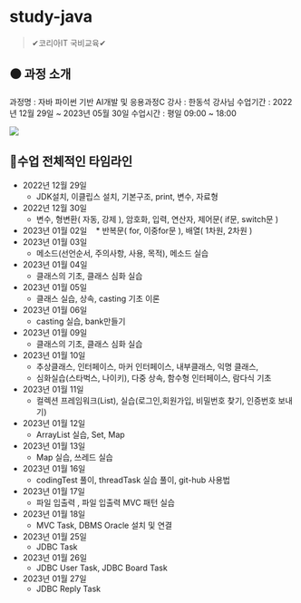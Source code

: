 # study-java
> ✔코리아IT 국비교육✔

<h2>⚫ 과정 소개</h2>
과정명 : 자바 파이썬 기반 AI개발 및 응용과정C
강사 : 한동석 강사님
수업기간 : 2022년 12월 29일 ~ 2023년 05월 30일
수업시간 : 평일 09:00 ~ 18:00

![](../header.png)

## 🎈수업 전체적인 타임라인

* 2022년 12월 29일
    * JDK설치, 이클립스 설치, 기본구조, print, 변수, 자료형
* 2022년 12월 30일
    * 변수, 형변환( 자동, 강제 ), 암호화, 입력, 연산자, 제어문( if문, switch문 )
* 2023년 01월 02일
    * 반복문( for, 이중for문 ), 배열( 1차원, 2차원 )
* 2023년 01월 03일
    * 메소드(선언순서, 주의사항, 사용, 목적), 메소드 실습
* 2023년 01월 04일
    * 클래스의 기초, 클래스 심화 실습
* 2023년 01월 05일
    * 클래스 실습, 상속, casting 기초 이론
* 2023년 01월 06일
    * casting 실습, bank만들기
* 2023년 01월 09일
    * 클래스의 기초, 클래스 심화 실습
* 2023년 01월 10일
    * 추상클래스, 인터페이스, 마커 인터페이스, 내부클래스, 익명 클래스,
    * 심화실습(스타벅스, 나이키), 다중 상속, 함수형 인터페이스, 람다식 기초
* 2023년 01월 11일
    * 컬렉션 프레임워크(List), 실습(로그인,회원가입, 비밀번호 찾기, 인증번호 보내기)
* 2023년 01월 12일
    * ArrayList 실습, Set, Map
* 2023년 01월 13일
    * Map 실습, 쓰레드 실습
* 2023년 01월 16일
    * codingTest 풀이, threadTask 실습 풀이, git-hub 사용법
* 2023년 01월 17일
    * 파일 입출력 , 파일 입출력 MVC 패턴 실습
* 2023년 01월 18일
    * MVC Task, DBMS Oracle 설치 및 연결
* 2023년 01월 25일
    * JDBC Task
* 2023년 01월 26일
    * JDBC User Task, JDBC Board Task
* 2023년 01월 27일
    * JDBC Reply Task

<!-- Markdown link & img dfn's -->
[npm-image]: https://img.shields.io/npm/v/datadog-metrics.svg?style=flat-square
[npm-url]: https://npmjs.org/package/datadog-metrics
[npm-downloads]: https://img.shields.io/npm/dm/datadog-metrics.svg?style=flat-square
[travis-image]: https://img.shields.io/travis/dbader/node-datadog-metrics/master.svg?style=flat-square
[travis-url]: https://travis-ci.org/dbader/node-datadog-metrics
[wiki]: https://github.com/yourname/yourproject/wiki

